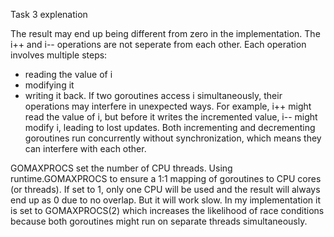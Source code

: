 Task 3 explenation

The result may end up being different from zero in the implementation.
The i++ and i-- operations are not seperate from each other.
Each operation involves multiple steps: 
- reading the value of i
- modifying it
- writing it back.
If two goroutines access i simultaneously, their operations may interfere in unexpected ways.
For example, i++ might read the value of i, but before it writes the incremented value, i-- might modify i, leading to lost updates.
Both incrementing and decrementing goroutines run concurrently without synchronization, which means they can interfere with each other.

GOMAXPROCS set the number of CPU threads. Using runtime.GOMAXPROCS to ensure a 1:1 mapping of goroutines to CPU cores (or threads). If set to 1, only one CPU will be used and the result will always end up as 0 due to no overlap. But it will work slow. In my implementation it is set to GOMAXPROCS(2) which increases the likelihood of race conditions because both goroutines might run on separate threads simultaneously.

	